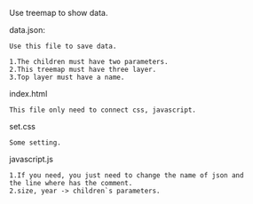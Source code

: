 Use treemap to show data.

data.json:

	Use this file to save data.

	1.The children must have two parameters.
	2.This treemap must have three layer.
	3.Top layer must have a name.

index.html

	This file only need to connect css, javascript.

set.css

	Some setting.

javascript.js

	1.If you need, you just need to change the name of json and 
	the line where has the comment.
	2.size, year -> children`s parameters.
